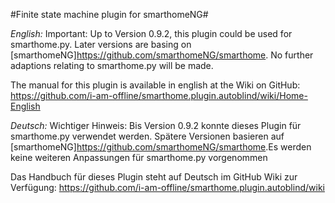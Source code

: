 #Finite state machine plugin for smarthomeNG#

_English:_
Important: Up to Version 0.9.2, this plugin could be used for smarthome.py. Later versions are basing on [smarthomeNG]<https://github.com/smarthomeNG/smarthome>. No further adaptions relating to smarthome.py will be made.

The manual for this plugin is available in english at the Wiki on GitHub: <https://github.com/i-am-offline/smarthome.plugin.autoblind/wiki/Home-English>

_Deutsch:_
Wichtiger Hinweis: Bis Version 0.9.2 konnte dieses Plugin für smarthome.py verwendet werden. Spätere Versionen basieren auf [smarthomeNG]<https://github.com/smarthomeNG/smarthome>.Es werden keine weiteren Anpassungen für smarthome.py vorgenommen

Das Handbuch für dieses Plugin steht auf Deutsch im GitHub Wiki zur Verfügung: <https://github.com/i-am-offline/smarthome.plugin.autoblind/wiki>

